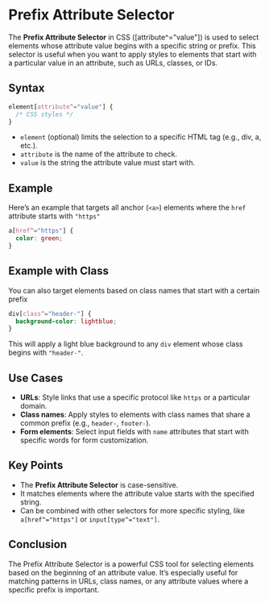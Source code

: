 # Prefix Attribute Selector

The **Prefix Attribute Selector** in CSS ([attribute^="value"]) is used to select elements whose attribute value begins with a specific string or prefix. This selector is useful when you want to apply styles to elements that start with a particular value in an attribute, such as URLs, classes, or IDs.

## Syntax

```css
element[attribute^="value"] {
  /* CSS styles */
}
```

- `element` (optional) limits the selection to a specific HTML tag (e.g., div, a, etc.).
- `attribute` is the name of the attribute to check.
- `value` is the string the attribute value must start with.

## Example

Here’s an example that targets all anchor (`<a>`) elements where the `href` attribute starts with `"https"`

```css
a[href^="https"] {
  color: green;
}
```

## Example with Class

You can also target elements based on class names that start with a certain prefix

```css
div[class^="header-"] {
  background-color: lightblue;
}
```

This will apply a light blue background to any `div` element whose class begins with `"header-"`.

## Use Cases

- **URLs**: Style links that use a specific protocol like `https` or a particular domain.
- **Class names**: Apply styles to elements with class names that share a common prefix (e.g., `header-`, `footer-`).
- **Form elements**: Select input fields with `name` attributes that start with specific words for form customization.

## Key Points

- The **Prefix Attribute Selector** is case-sensitive.
- It matches elements where the attribute value starts with the specified string.
- Can be combined with other selectors for more specific styling, like `a[href^="https"]` or `input[type^="text"]`.

## Conclusion

The Prefix Attribute Selector is a powerful CSS tool for selecting elements based on the beginning of an attribute value. It’s especially useful for matching patterns in URLs, class names, or any attribute values where a specific prefix is important.

